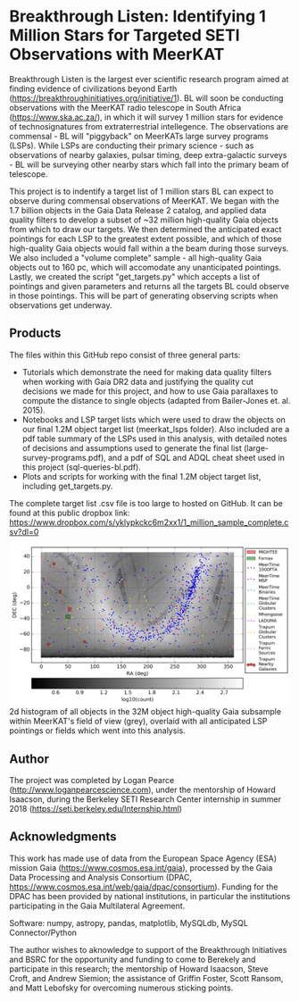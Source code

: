 # Breakthrough Listen: Identifying 1 Million Stars for Targeted SETI Observations with MeerKAT

Breakthrough Listen is the largest ever scientific research program aimed at finding evidence of civilizations beyond Earth  (https://breakthroughinitiatives.org/initiative/1).  BL will soon be conducting observations with the MeerKAT radio telescope in South Africa (https://www.ska.ac.za/), in which it will survey 1 million stars for evidence of technosignatures from extraterrestrial intellegence.  The observations are commensal - BL will "piggyback" on MeerKATs large survey programs (LSPs).  While LSPs are conducting their primary science - such as observations of nearby galaxies, pulsar timing, deep extra-galactic surveys - BL will be surveying other nearby stars which fall into the primary beam of telescope.  

This project is to indentify a target list of 1 million stars BL can expect to observe during commensal observations of MeerKAT.  We began with the 1.7 billion objects in the Gaia Data Release 2 catalog, and applied data quality filters to develop a subset of ~32 million high-quality Gaia objects from which to draw our targets.  We then determined the anticipated exact pointings for each LSP to the greatest extent possible, and which of those high-quality Gaia objects would fall within a the beam during those surveys.  We also included a "volume complete" sample - all high-quality Gaia objects out to 160 pc, which will accomodate any unanticipated pointings.  Lastly, we created the script "get_targets.py" which accepts a list of pointings and given parameters and returns all the targets BL could observe in those pointings.  This will be part of generating observing scripts when observations get underway.

## Products
The files within this GitHub repo consist of three general parts:
* Tutorials which demonstrate the need for making data quality filters when working with Gaia DR2 data and justifying the quality cut decisions we made for this project, and how to use Gaia parallaxes to compute the distance to single objects (adapted from Bailer-Jones et. al. 2015).
* Notebooks and LSP target lists which were used to draw the objects on our final 1.2M object target list (meerkat_lsps folder).  Also included are a pdf table summary of the LSPs used in this analysis, with detailed notes of decisions and assumptions used to generate the final list (large-survey-programs.pdf), and a pdf of SQL and ADQL cheat sheet used in this project (sql-queries-bl.pdf).
* Plots and scripts for working with the final 1.2M object target list, including get_targets.py.

The complete target list .csv file is too large to hosted on GitHub.  It can be found at this public dropbox link: https://www.dropbox.com/s/yklypkckc6m2xx1/1_million_sample_complete.csv?dl=0

![pointings](pointings.png)
2d histogram of all objects in the 32M object high-quality Gaia subsample within MeerKAT's field of view (grey), overlaid with all anticipated LSP pointings or fields which went into this analysis.


## Author
The project was completed by Logan Pearce (http://www.loganpearcescience.com), under the mentorship of Howard Isaacson, during the Berkeley SETI Research Center internship in summer 2018 (https://seti.berkeley.edu/Internship.html)


## Acknowledgments

This work has made use of data from the European Space Agency (ESA) mission Gaia (https://www.cosmos.esa.int/gaia), processed by the Gaia Data Processing and Analysis Consortium (DPAC, https://www.cosmos.esa.int/web/gaia/dpac/consortium). Funding for the DPAC has been provided by national institutions, in particular the institutions participating in the Gaia Multilateral Agreement.

Software:
numpy, astropy, pandas, matplotlib, MySQLdb, MySQL Connector/Python

The author wishes to aknowledge to support of the Breakthrough Initiatives and BSRC for the opportunity and funding to come to Berekely and participate in this research; the mentorship of Howard Isaacson, Steve Croft, and Andrew Siemion; the assistance of Griffin Foster, Scott Ransom, and Matt Lebofsky for overcoming numerous sticking points.
